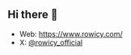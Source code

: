 ## Hi there 👋

- Web: https://www.rowicy.com/
- X: [@rowicy_official](https://x.com/rowicy_official)